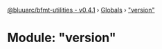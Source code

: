 [@bluuarc/bfmt-utilities - v0.4.1](../README.md) › [Globals](../globals.md) › ["version"](_version_.md)

# Module: "version"


